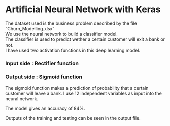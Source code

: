 <h1> Artificial Neural Network with Keras </h1> 

The dataset used is the business problem described by the file “Churn_Modelling.xlsx” <br> 
We use the neural network to build a classifier model. <br> 
The classifier is used to predict wether a certain customer will exit a bank or not. <br> 
I have used two activation functions in  this deep learning model. <br>

<h3> Input side : Rectifier function </h3> 
<h3> Output side : Sigmoid function </h3> 

The sigmoid function makes a prediction of probability that a certain customer will leave a bank. 
I use 12 independent variables as input into the neural network. 

The model gives an accuracy of 84%. 

Outputs of the training and testing can be seen in the output file. 
